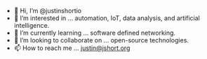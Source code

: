 - 👋 Hi, I’m @justinshortio
- 👀 I’m interested in ... automation, IoT, data analysis, and artificial intelligence. 
- 🌱 I’m currently learning ... software defined networking.
- 💞️ I’m looking to collaborate on ... open-source technologies. 
- 📫 How to reach me ... justin@jshort.org

<!---
justinshortio/justinshortio is a ✨ special ✨ repository because its `README.md` (this file) appears on your GitHub profile.
You can click the Preview link to take a look at your changes.
--->
